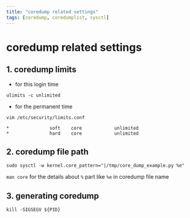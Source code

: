 ```yaml
---
title: "coredump related settings"
tags: [coredump, coredumplist, sysctl]
---
```


# coredump related settings

## 1. coredump limits

- for this login time

```
ulimits -c unlimited
```

- for the permanent time

```
vim /etc/security/limits.conf

*               soft    core            unlimited
*               hard    core            unlimited
```

## 2. coredump file path

```
sudo sysctl -w kernel.core_pattern="|/tmp/core_dump_example.py %e"
```

`man core` for the details about `%` part like `%e` in coredump file name

## 3. generating coredump

```
kill -SIGSEGV ${PID}
```
